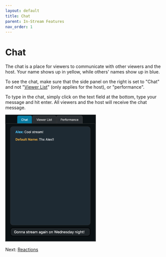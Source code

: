 ```yaml
---
layout: default
title: Chat
parent: In-Stream Features
nav_order: 1
---
```


# Chat

The chat is a place for viewers to communicate with other viewers and the host. Your name shows up in yellow, while others' names show up in blue.

To see the chat, make sure that the side panel on the right is set to "Chat" and not "[Viewer List](viewer-list)" (only applies for the host), or "performance".

To type in the chat, simply click on the text field at the bottom, type your message and hit enter. All viewers and the host will receive the chat message.

<img src="../images/host_chat.png" alt="host_chat" style="max-height: 400px; height: auto; width: auto;" />

Next: [Reactions](reactions)